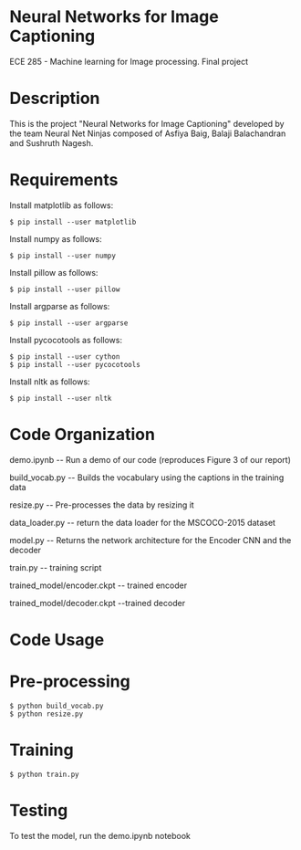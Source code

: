 # Neural Networks for Image Captioning

ECE 285 - Machine learning for Image processing. Final project

Description
===========
This is the project "Neural Networks for Image Captioning" developed by the team Neural Net Ninjas composed of Asfiya Baig, Balaji Balachandran and Sushruth Nagesh. 

Requirements
============

Install matplotlib as follows: 

    $ pip install --user matplotlib
    
Install numpy as follows: 

    $ pip install --user numpy
    
Install pillow as follows: 

    $ pip install --user pillow
    
Install argparse as follows: 

    $ pip install --user argparse

Install pycocotools as follows:

    $ pip install --user cython 
    $ pip install --user pycocotools
    
Install nltk as follows:

    $ pip install --user nltk
    
    
Code Organization
=================
demo.ipynb -- Run a demo of our code (reproduces Figure 3 of our report)

build_vocab.py -- Builds the vocabulary using the captions in the training data

resize.py -- Pre-processes the data by resizing it

data_loader.py -- return the data loader for the MSCOCO-2015 dataset

model.py -- Returns the network architecture for the Encoder CNN and the decoder

train.py -- training script

trained_model/encoder.ckpt -- trained encoder 

trained_model/decoder.ckpt --trained decoder


Code Usage
===========

Pre-processing
===============

    $ python build_vocab.py
    $ python resize.py

Training
========

    $ python train.py
    
Testing
========

To test the model, run the demo.ipynb notebook
